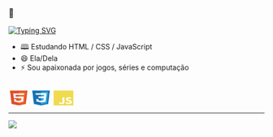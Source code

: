 ### 👋 

[![Typing SVG](https://readme-typing-svg.demolab.com?font=Fira+Code&pause=1000&color=CD23FFDF&width=660&height=70&lines=Hey%2C+welcome!+I'm+Marina%2C+Front-End+Beginner+Developer)](https://git.io/typing-svg)

- 🕮 Estudando HTML / CSS / JavaScript
- 😄 Ela/Dela
- ⚡ Sou apaixonada por jogos, séries e computação

<div style="display: inline_block"><br>
  <img align="center" alt="Mari-HTML" height="30" width="40" src="https://raw.githubusercontent.com/devicons/devicon/master/icons/html5/html5-original.svg">
  <img align="center" alt="Mari-CSS" height="30" width="40" src="https://raw.githubusercontent.com/devicons/devicon/master/icons/css3/css3-original.svg">
  <img align="center" alt="Mari-Js" height="30" width="40" src="https://raw.githubusercontent.com/devicons/devicon/master/icons/javascript/javascript-plain.svg">
</div>

<hr>

<div>
   <a href="https://www.linkedin.com/in/marina-melo-571623182/" target="_blank"><img src="https://img.shields.io/badge/-LinkedIn-%230077B5?style=for-the-badge&logo=linkedin&logoColor=white" target="_blank"></a> 
</div>
